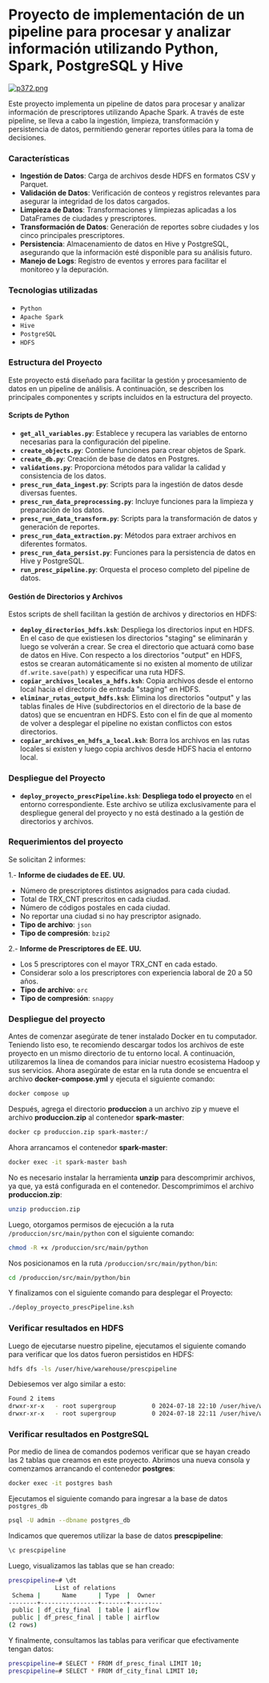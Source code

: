 # Proyecto de implementación de un pipeline para procesar y analizar información utilizando Python, Spark, PostgreSQL y Hive

[![p372.png](https://i.postimg.cc/CLG9gN3C/p372.png)](https://postimg.cc/gn0gyvkr)

Este proyecto implementa un pipeline de datos para procesar y analizar información de prescriptores utilizando Apache Spark. A través de este pipeline, se lleva a cabo la ingestión, limpieza, transformación y persistencia de datos, permitiendo generar reportes útiles para la toma de decisiones.

### Características

- **Ingestión de Datos**: Carga de archivos desde HDFS en formatos CSV y Parquet.
- **Validación de Datos**: Verificación de conteos y registros relevantes para asegurar la integridad de los datos cargados.
- **Limpieza de Datos**: Transformaciones y limpiezas aplicadas a los DataFrames de ciudades y prescriptores.
- **Transformación de Datos**: Generación de reportes sobre ciudades y los cinco principales prescriptores.
- **Persistencia**: Almacenamiento de datos en Hive y PostgreSQL, asegurando que la información esté disponible para su análisis futuro.
- **Manejo de Logs**: Registro de eventos y errores para facilitar el monitoreo y la depuración.

### Tecnologias utilizadas

- `Python`
- `Apache Spark`
- `Hive`
- `PostgreSQL`
- `HDFS`

### Estructura del Proyecto

Este proyecto está diseñado para facilitar la gestión y procesamiento de datos en un pipeline de análisis. A continuación, se describen los principales componentes y scripts incluidos en la estructura del proyecto.

#### Scripts de Python

- **`get_all_variables.py`**: Establece y recupera las variables de entorno necesarias para la configuración del pipeline.
- **`create_objects.py`**: Contiene funciones para crear objetos de Spark.
- **`create_db.py`**: Creación de base de datos en Postgres.
- **`validations.py`**: Proporciona métodos para validar la calidad y consistencia de los datos.
- **`presc_run_data_ingest.py`**: Scripts para la ingestión de datos desde diversas fuentes.
- **`presc_run_data_preprocessing.py`**: Incluye funciones para la limpieza y preparación de los datos.
- **`presc_run_data_transform.py`**: Scripts para la transformación de datos y generación de reportes.
- **`presc_run_data_extraction.py`**: Métodos para extraer archivos en diferentes formatos.
- **`presc_run_data_persist.py`**: Funciones para la persistencia de datos en Hive y PostgreSQL.
- **`run_presc_pipeline.py`**: Orquesta el proceso completo del pipeline de datos.

#### Gestión de Directorios y Archivos

Estos scripts de shell facilitan la gestión de archivos y directorios en HDFS:

- **`deploy_directorios_hdfs.ksh`**: Despliega los directorios input en HDFS. En el caso de que existiesen los directorios "staging" se eliminarán y luego se volverán a crear. Se crea el directorio que actuará como base de datos en Hive. Con respecto a los directorios "output" en HDFS, estos se crearan automáticamente si no existen al momento de utilizar `df.write.save(path)` y especificar una ruta HDFS.
- **`copiar_archivos_locales_a_hdfs.ksh`**: Copia archivos desde el entorno local hacia el directorio de entrada "staging" en HDFS.
- **`eliminar_rutas_output_hdfs.ksh`**: Elimina los directorios "output" y las tablas finales de Hive (subdirectorios en el directorio de la base de datos) que se encuentran en HDFS. Esto con el fin de que al momento de volver a desplegar el pipeline no existan conflictos con estos directorios.
- **`copiar_archivos_en_hdfs_a_local.ksh`**: Borra los archivos en las rutas locales si existen y luego copia archivos desde HDFS hacia el entorno local.

### Despliegue del Proyecto

- **`deploy_proyecto_prescPipeline.ksh`**: **Despliega todo el proyecto** en el entorno correspondiente. Este archivo se utiliza exclusivamente para el despliegue general del proyecto y no está destinado a la gestión de directorios y archivos.

### Requerimientos del proyecto

Se solicitan 2 informes:

1.- **Informe de ciudades de EE. UU.**

   - Número de prescriptores distintos asignados para cada ciudad.
   - Total de TRX_CNT prescritos en cada ciudad.
   - Número de códigos postales en cada ciudad.
   - No reportar una ciudad si no hay prescriptor asignado.
   - **Tipo de archivo**: `json`
   - **Tipo de compresión**: `bzip2`

2.- **Informe de Prescriptores de EE. UU.**

   - Los 5 prescriptores con el mayor TRX_CNT en cada estado.
   - Considerar solo a los prescriptores con experiencia laboral de 20 a 50 años.
   - **Tipo de archivo**: `orc`
   - **Tipo de compresión**: `snappy`


### Despliegue del proyecto

Antes de comenzar asegúrate de tener instalado Docker en tu computador. Teniendo listo eso, te recomiendo descargar todos los archivos de este proyecto en un mismo directorio de tu entorno local. A continuación, utilizaremos la línea de comandos para iniciar nuestro ecosistema Hadoop y sus servicios. Ahora asegúrate de estar en la ruta donde se encuentra el archivo **docker-compose.yml** y ejecuta el siguiente comando:
```bash
docker compose up
```
Después, agrega el directorio **produccion** a un archivo zip y mueve el archivo **produccion.zip** al contenedor **spark-master**:
```bash
docker cp produccion.zip spark-master:/
```
Ahora arrancamos el contenedor **spark-master**:
```bash
docker exec -it spark-master bash
```
No es necesario instalar la herramienta **unzip** para descomprimir archivos, ya que, ya está configurada en el contenedor. Descomprimimos el archivo **produccion.zip**:
```bash
unzip produccion.zip
```
Luego, otorgamos permisos de ejecución a la ruta `/produccion/src/main/python` con el siguiente comando:
```bash
chmod -R +x /produccion/src/main/python
```
Nos posicionamos en la ruta `/produccion/src/main/python/bin`:
```bash
cd /produccion/src/main/python/bin
```
Y finalizamos con el siguiente comando para desplegar el Proyecto:
```bash
./deploy_proyecto_prescPipeline.ksh
```

### Verificar resultados en HDFS

Luego de ejecutarse nuestro pipeline, ejecutamos el siguiente comando para verificar que los datos fueron persistidos en HDFS:
```bash
hdfs dfs -ls /user/hive/warehouse/prescpipeline
```
Debiesemos ver algo similar a esto:
```bash
Found 2 items
drwxr-xr-x   - root supergroup          0 2024-07-18 22:10 /user/hive/warehouse/prescpipeline/df_city_final
drwxr-xr-x   - root supergroup          0 2024-07-18 22:11 /user/hive/warehouse/prescpipeline/df_presc_final
```

### Verificar resultados en PostgreSQL

Por medio de linea de comandos podemos verificar que se hayan creado las 2 tablas que creamos en este proyecto. Abrimos una nueva consola y comenzamos arrancando el contenedor **postgres**:
```bash
docker exec -it postgres bash
```
Ejecutamos el siguiente comando para ingresar a la base de datos `postgres_db`
```bash
psql -U admin --dbname postgres_db
```
Indicamos que queremos utilizar la base de datos **prescpipeline**:
```bash
\c prescpipeline
```
Luego, visualizamos las tablas que se han creado:
```bash
prescpipeline=# \dt
             List of relations
 Schema |      Name      | Type  |  Owner
--------+----------------+-------+---------
 public | df_city_final  | table | airflow
 public | df_presc_final | table | airflow
(2 rows)

```
Y finalmente, consultamos las tablas para verificar que efectivamente tengan datos:
```bash
prescpipeline=# SELECT * FROM df_presc_final LIMIT 10;
prescpipeline=# SELECT * FROM df_city_final LIMIT 10;
``` 